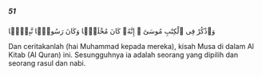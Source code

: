 ##### 51

<span class="ayah">وَٱذْكُرْ فِى ٱلْكِتَٰبِ مُوسَىٰٓ ۚ إِنَّهُۥ كَانَ مُخْلَصًۭا وَكَانَ رَسُولًۭا نَّبِيًّۭا</span>

<span class="ayah_translation">Dan ceritakanlah (hai Muhammad kepada mereka), kisah Musa di dalam Al Kitab (Al Quran) ini. Sesungguhnya ia adalah seorang yang dipilih dan seorang rasul dan nabi.</span>

